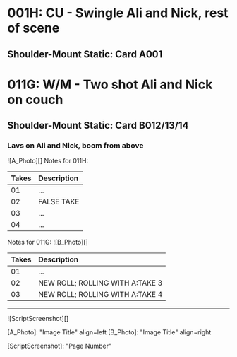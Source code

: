 # 001H: CU - Swingle Ali and Nick, rest of scene
## Shoulder-Mount Static: Card A001

# 011G: W/M - Two shot Ali and Nick on couch
## Shoulder-Mount Static: Card B012/13/14

### Lavs on Ali and Nick, boom from above

![A_Photo][]
Notes for 011H: 

| Takes | Description |
|:---|:----|
| 01 | ... |
| 02 | FALSE TAKE |
| 03 | ... |
| 04 | ... |

Notes for 011G: 
![B_Photo][]

| Takes | Description |
|:---|:----|
| 01 | ... |
| 02 | NEW ROLL; ROLLING WITH A:TAKE 3|
| 03 | NEW ROLL; ROLLING WITH A:TAKE 4 |

----

![ScriptScreenshot][]


[A_Photo]:  "Image Title" align=left
[B_Photo]:  "Image Title" align=right

[ScriptScreenshot]: "Page Number"